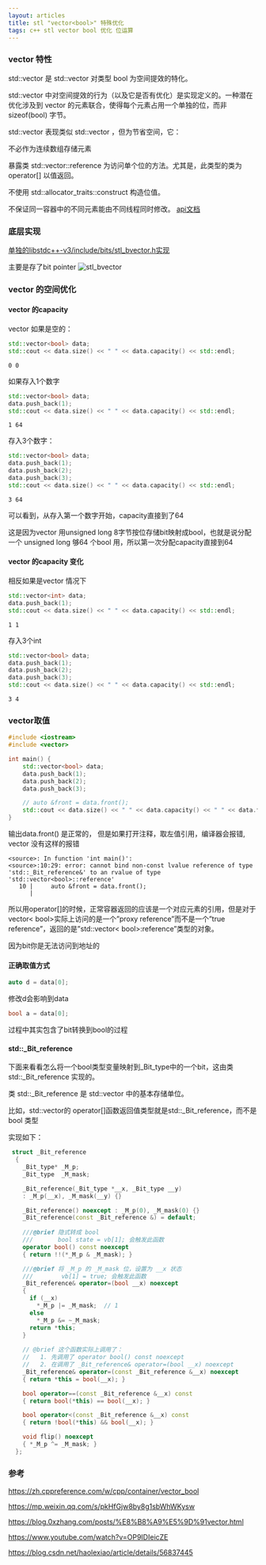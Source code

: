 ```yaml
---
layout: articles
title: stl "vector<bool>" 特殊优化
tags: c++ stl vector bool 优化 位运算
---
```



### vector<bool> 特性
std::vector<bool> 是 std::vector 对类型 bool 为空间提效的特化。

std::vector<bool> 中对空间提效的行为（以及它是否有优化）是实现定义的。一种潜在优化涉及到 vector 的元素联合，使得每个元素占用一个单独的位，而非 sizeof(bool) 字节。

std::vector<bool> 表现类似 std::vector ，但为节省空间，它：

不必作为连续数组存储元素

暴露类 std::vector<bool>::reference 为访问单个位的方法。尤其是，此类型的类为 operator[] 以值返回。

不使用 std::allocator_traits::construct 构造位值。

不保证同一容器中的不同元素能由不同线程同时修改。
[api文档](https://gcc.gnu.org/onlinedocs/gcc-4.6.2/libstdc++/api/a00740.html)


### 底层实现

[单独的libstdc++-v3/include/bits/stl_bvector.h实现](https://github.com/gcc-mirror/gcc/blob/master/libstdc%2B%2B-v3/include/bits/stl_bvector.h)

主要是存了bit pointer
![stl_bvector](/img/190721/vector_bool.png)

### vector<bool> 的空间优化

#### vector<bool> 的capacity
vector<bool> 如果是空的：

```cpp
std::vector<bool> data;
std::cout << data.size() << " " << data.capacity() << std::endl;
```
```
0 0
```

如果存入1个数字
```cpp
std::vector<bool> data;
data.push_back(1);
std::cout << data.size() << " " << data.capacity() << std::endl;
```
```
1 64
```
存入3个数字：

```cpp
std::vector<bool> data;
data.push_back(1);
data.push_back(2);
data.push_back(3);
std::cout << data.size() << " " << data.capacity() << std::endl;
```
```
3 64
```

可以看到，从存入第一个数字开始，capacity直接到了64

这是因为vector<bool> 用unsigned long 8字节按位存储bit映射成bool，也就是说分配一个
unsigned long 够64 个bool 用，所以第一次分配capacity直接到64
#### vector<int> 的capacity 变化
相反如果是vector<int> 情况下
```cpp
std::vector<int> data;
data.push_back(1);
std::cout << data.size() << " " << data.capacity() << std::endl;
```
```
1 1
```

存入3个int
```cpp
std::vector<bool> data;
data.push_back(1);
data.push_back(2);
data.push_back(3);
std::cout << data.size() << " " << data.capacity() << std::endl;
```
```
3 4
```

### vector<bool>取值
```cpp
#include <iostream>
#include <vector>

int main() {
    std::vector<bool> data;
    data.push_back(1);
    data.push_back(2);
    data.push_back(3);

    // auto &front = data.front();
    std::cout << data.size() << " " << data.capacity() << " " << data.front() <<std::endl;
}
```

输出data.front() 是正常的， 但是如果打开注释，取左值引用，编译器会报错, vector<int> 没有这样的报错

```shell
<source>: In function 'int main()':
<source>:10:29: error: cannot bind non-const lvalue reference of type 'std::_Bit_reference&' to an rvalue of type 'std::vector<bool>::reference'
   10 |     auto &front = data.front();
      |     
```
所以用operator[]的时候，正常容器返回的应该是一个对应元素的引用，但是对于vector< bool>实际上访问的是一个”proxy reference”而不是一个”true reference”，返回的是”std::vector< bool>:reference”类型的对象。

因为bit你是无法访问到地址的


#### 正确取值方式
```cpp
auto d = data[0];
```

修改d会影响到data

```cpp
bool a = data[0];
```

过程中其实包含了bit转换到bool的过程

#### std::_Bit_reference
下面来看看怎么将一个bool类型变量映射到_Bit_type中的一个bit，这由类  std::_Bit_reference 实现的。

类 std::_Bit_reference  是 std::vector<bool> 中的基本存储单位。

比如，std::vector<bool>的 operator[]函数返回值类型就是std::_Bit_reference，而不是 bool 类型  

实现如下：
```cpp
 struct _Bit_reference
  {
    _Bit_type* _M_p;
    _Bit_type  _M_mask;

    _Bit_reference(_Bit_type *__x, _Bit_type __y)
    : _M_p(__x), _M_mask(__y) {}

    _Bit_reference() noexcept : _M_p(0), _M_mask(0) {}
    _Bit_reference(const _Bit_reference &) = default;
      
    ///@brief 隐式转成 bool
    ///       bool state = vb[1]; 会触发此函数
    operator bool() const noexcept
    { return !!(*_M_p & _M_mask); }

    ///@brief 将 _M_p 的 _M_mask 位，设置为 __x 状态
    ///        vb[1] = true; 会触发此函数
    _Bit_reference& operator=(bool __x) noexcept
    {
      if (__x)
        *_M_p |= _M_mask;  // 1
      else
        *_M_p &= ~_M_mask;
      return *this;
    }
      
    // @brief 这个函数实际上调用了：
    //   1. 先调用了 operator bool() const noexcept
    //   2. 在调用了 _Bit_reference& operator=(bool __x) noexcept
    _Bit_reference& operator=(const _Bit_reference &__x) noexcept
    { return *this = bool(__x); }

    bool operator==(const _Bit_reference &__x) const
    { return bool(*this) == bool(__x); }

    bool operator<(const _Bit_reference &__x) const
    { return !bool(*this) && bool(__x); }

    void flip() noexcept
    { *_M_p ^= _M_mask; }
  };
```

### 参考

https://zh.cppreference.com/w/cpp/container/vector_bool

https://mp.weixin.qq.com/s/pkHfGjw8by8g1sbWhWKysw

https://blog.0xzhang.com/posts/%E8%B8%A9%E5%9D%91vector.html

https://www.youtube.com/watch?v=OP9IDIeicZE

https://blog.csdn.net/haolexiao/article/details/56837445